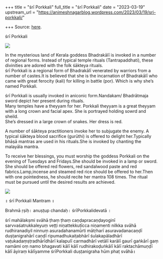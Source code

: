+++
title = "śrī Porkkali"
full_title = "śrī Porkkali"
date = "2023-03-19"
upstream_url = "https://animeshnagarblog.wordpress.com/2023/03/19/sri-porkkali/"

+++
Source: [here](https://animeshnagarblog.wordpress.com/2023/03/19/sri-porkkali/).

śrī Porkkali

![](https://animeshnagarblog.files.wordpress.com/2023/03/img_4_16686004596602936198635408390453.jpg?w=1024)

In the mysterious land of Kerala goddess Bhadrakālī is invoked in a number of regional forms. Instead of typical temple rituals (Tantrapaddhati), these divinities are adored with the folk śākteya rituals.  
śrī Porkkali is a regional form of Bhadrakālī venerated by warriors from a number of castes.It is believed that she is the incarnation of Bhadrakālī who came with great ferocity (kali) for killing in battle (por). Which is why she’s named Porkkali.  

śrī Porkkali is usually invoked in aniconic form.Nandakam/ Bhadrātmaja sword depict her present during rituals.  
Many temples have a theyyam for her. Porkkali theyyam is a great theyyam with a long crown and facial apex. She is portrayed holding sowrd and sheild.  
She’s dressed in a large crown of snakes. Her dress is red.

A number of śākteya practitioners invoke her to subjugate the enemy. A typical śākteya blood sacrifice (gurūthi) is offered to delight her.Typically bhāṣā mantras are used in his rituals.She is invoked by chanting the malayāla mantra.  

To receive her blessings, you must worship the goddess Porkkali on the evening of Tuesdays and Fridays.She should be invoked in a lamp or sword. She should be offered red flowers, red sandalwood paste and red fabrics.Lamp,incense and steamed red rice should be offered to her.Then with one pointedness, he should recite her mantra 108 times. The ritual must be pursued until the desired results are achieved.

  

![](https://animeshnagarblog.files.wordpress.com/2023/03/img_2_16686003266212444073523774669784.jpg?w=217)

॥ śrī Porkkali Mantram ॥  
  
Brahmā ṛṣiḥ। anuṣṭup chandaḥ। śrīPorkkalidevatā ।  
  
śrī mahālakṣmi svāhā ṭhaṃ ṭhaṃ caṇḍapracaṇḍayoginī sarvvaśatrukkaleyuṃ veṭṭi niṇattekkuṭīcca niṇamenti nilkka svāhā rudhiranadiyil ninnuṃ asuradahanamūrti mātṛharī asuravadanacaṇḍī duṣṭanigrahārī caṇḍī ripumadhukaiṭabhārī śulakapāladhārī vaṭukadaṃṣṭradhārīdhārī kalapulī carmadhārī vetālī karālī gaurī gaṅkārī gaṃ namāmi oṃ namo bhagavati kālī kālī rudhirakoḍuṅkālī kālī raktachāmuṇḍī kālī āyiraṃ kālīyamme śrīPorkkali duṣṭanigraha hūm phaṭ svāhā॥  
